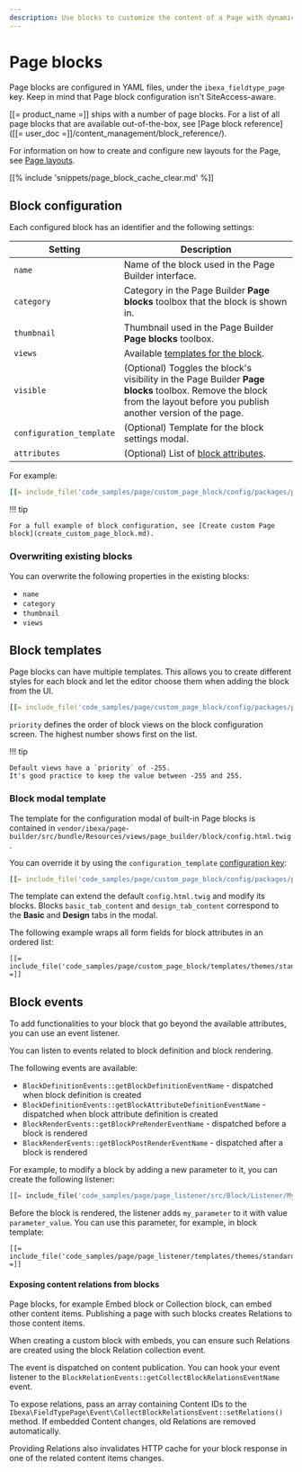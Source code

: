 ```yaml
---
description: Use blocks to customize the content of a Page with dynamic content.
---
```


# Page blocks

Page blocks are configured in YAML files, under the `ibexa_fieldtype_page` key.
Keep in mind that Page block configuration isn't SiteAccess-aware.

[[= product_name =]] ships with a number of page blocks.
For a list of all page blocks that are available out-of-the-box, see [Page block reference]([[= user_doc =]]/content_management/block_reference/).

For information on how to create and configure new layouts for the Page, see [Page layouts](render_page.md#render-a-layout).

[[% include 'snippets/page_block_cache_clear.md' %]]

## Block configuration

Each configured block has an identifier and the following settings:

| Setting                  | Description                                                                                                                                                   |
|--------------------------|---------------------------------------------------------------------------------------------------------------------------------------------------------------|
| `name`                   | Name of the block used in the Page Builder interface.                                                                                                         |
| `category`               | Category in the Page Builder **Page blocks** toolbox that the block is shown in.                                                                                        |
| `thumbnail`              | Thumbnail used in the Page Builder **Page blocks** toolbox.                                                                                                             |
| `views`                  | Available [templates for the block](#block-templates).                                                                                                        |
| `visible`                | (Optional) Toggles the block's visibility in the Page Builder **Page blocks** toolbox. Remove the block from the layout before you publish another version of the page. |
| `configuration_template` | (Optional) Template for the block settings modal.                                                                                                             |
| `attributes`             | (Optional) List of [block attributes](page_block_attributes.md).                                                                                              |

For example:

``` yaml
[[= include_file('code_samples/page/custom_page_block/config/packages/page_blocks.yaml', 0, 12) =]][[= include_file('code_samples/page/custom_page_block/config/packages/page_blocks.yaml', 16, 17) =]]# ...
```

!!! tip

    For a full example of block configuration, see [Create custom Page block](create_custom_page_block.md).

### Overwriting existing blocks

You can overwrite the following properties in the existing blocks:

- `name`
- `category`
- `thumbnail`
- `views`

## Block templates

Page blocks can have multiple templates.
This allows you to create different styles for each block and let the editor choose them when adding the block from the UI.

``` yaml
[[= include_file('code_samples/page/custom_page_block/config/packages/page_blocks.yaml', 0, 3) =]][[= include_file('code_samples/page/custom_page_block/config/packages/page_blocks.yaml', 7, 16) =]]
```

`priority` defines the order of block views on the block configuration screen.
The highest number shows first on the list.

!!! tip

    Default views have a `priority` of -255.
    It's good practice to keep the value between -255 and 255.

### Block modal template

The template for the configuration modal of built-in Page blocks is contained in
`vendor/ibexa/page-builder/src/bundle/Resources/views/page_builder/block/config.html.twig`.

You can override it by using the `configuration_template` [configuration key](configuration.md#configuration-files):

``` yaml
[[= include_file('code_samples/page/custom_page_block/config/packages/page_blocks.yaml', 0, 7) =]]
```

The template can extend the default `config.html.twig` and modify its blocks.
Blocks `basic_tab_content` and `design_tab_content` correspond to the **Basic** and **Design** tabs in the modal.

The following example wraps all form fields for block attributes in an ordered list:

``` html+twig
[[= include_file('code_samples/page/custom_page_block/templates/themes/standard/blocks/event/config.html.twig') =]]
```

## Block events

To add functionalities to your block that go beyond the available attributes, you can use an event listener.

You can listen to events related to block definition and block rendering.

The following events are available:

- `BlockDefinitionEvents::getBlockDefinitionEventName` - dispatched when block definition is created
- `BlockDefinitionEvents::getBlockAttributeDefinitionEventName` - dispatched when block attribute definition is created
- `BlockRenderEvents::getBlockPreRenderEventName` - dispatched before a block is rendered
- `BlockRenderEvents::getBlockPostRenderEventName` - dispatched after a block is rendered

For example, to modify a block by adding a new parameter to it, you can create the following listener:

``` php
[[= include_file('code_samples/page/page_listener/src/Block/Listener/MyBlockListener.php') =]]
```

Before the block is rendered, the listener adds `my_parameter` to it with value `parameter_value`.
You can use this parameter, for example, in block template:

``` html+twig
[[= include_file('code_samples/page/page_listener/templates/themes/standard/block/my_block.html.twig') =]]
```

#### Exposing content relations from blocks

Page blocks, for example Embed block or Collection block, can embed other content items.
Publishing a page with such blocks creates Relations to those content items.

When creating a custom block with embeds, you can ensure such Relations are created using the block Relation collection event.

The event is dispatched on content publication.
You can hook your event listener to the `BlockRelationEvents::getCollectBlockRelationsEventName` event.

To expose relations, pass an array containing Content IDs to the `Ibexa\FieldTypePage\Event\CollectBlockRelationsEvent::setRelations()` method.
If embedded Content changes, old Relations are removed automatically.

Providing Relations also invalidates HTTP cache for your block response in one of the related content items changes.
